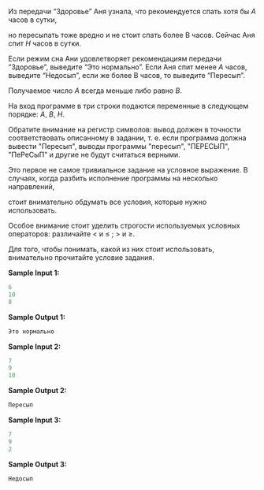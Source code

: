 Из передачи “Здоровье” Аня узнала, что рекомендуется спать хотя бы *A* часов в сутки,

но пересыпать тоже вредно и не стоит спать более B часов. Сейчас Аня спит *H* часов в сутки.

Если режим сна Ани удовлетворяет рекомендациям передачи “Здоровье”, выведите “Это нормально”. Если Аня спит менее *A* часов,
выведите “Недосып”, если же более B часов, то выведите “Пересып”.

Получаемое число *A* всегда меньше либо равно *B*.

На вход программе в три строки подаются переменные в следующем порядке: *A*, *B*, *H*.

Обратите внимание на регистр символов: вывод должен в точности соответствовать описанному в задании,
т. е. если программа должна вывести "Пересып", выводы программы "пересып", "ПЕРЕСЫП", "ПеРеСыП" и другие не будут считаться верными.

Это первое не самое тривиальное задание на условное выражение. В случаях, когда разбить исполнение программы на несколько направлений,

стоит внимательно обдумать все условия, которые нужно использовать.

Особое внимание стоит уделить строгости используемых условных операторов: различайте < и ≤ ; > и ≥.

Для того, чтобы понимать, какой из них стоит использовать, внимательно прочитайте условие задания.

**Sample Input 1:**

```python
6
10
8
```

**Sample Output 1:**

```python
Это нормально
```

**Sample Input 2:**

```python
7
9
10
```

**Sample Output 2:**

```python
Пересып
```

**Sample Input 3:**

```python
7
9
2
```

**Sample Output 3:**

```python
Недосып
```

